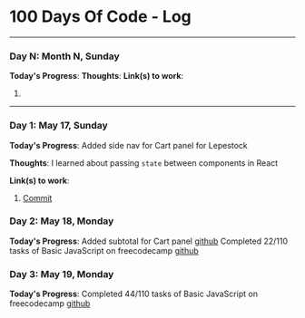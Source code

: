 # 100 Days Of Code - Log

---
### Day N: Month N, Sunday

**Today's Progress**:
**Thoughts**:
**Link(s) to work**:
1. []()
---

### Day 1: May 17, Sunday

**Today's Progress**: Added side nav for Cart panel for Lepestock

**Thoughts**: I learned about passing `state` between components in React

**Link(s) to work**:
1. [Commit](https://github.com/maxx-zueff/lepestock/commit/54f0bfa3299cacf0cb4079575a96adc7f1a7302a)

### Day 2: May 18, Monday

**Today's Progress**: Added subtotal for Cart panel [github](http://github.com/maxx-zueff/lepestock)
Completed 22/110 tasks of Basic JavaScript on freecodecamp [github](http://github.com/maxx-zueff/free-code-camp)

### Day 3: May 19, Monday

**Today's Progress**: Completed 44/110 tasks of Basic JavaScript on freecodecamp [github](http://github.com/maxx-zueff/free-code-camp)
